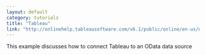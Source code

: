 ```yaml
---
layout: default
category: tutorials
title: "Tableau"
link: "http://onlinehelp.tableausoftware.com/v6.1/public/online/en-us/examples_odata.html"
---
```

This example discusses how to connect Tableau to an OData data source
